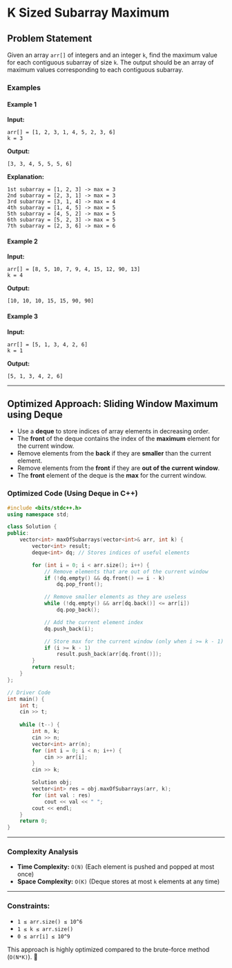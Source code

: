 # K Sized Subarray Maximum

## Problem Statement
Given an array `arr[]` of integers and an integer `k`, find the maximum value for each contiguous subarray of size `k`. The output should be an array of maximum values corresponding to each contiguous subarray.

### **Examples**
#### **Example 1**
**Input:**  
```
arr[] = [1, 2, 3, 1, 4, 5, 2, 3, 6]
k = 3
```
**Output:**  
```
[3, 3, 4, 5, 5, 5, 6]
```
**Explanation:**  
```
1st subarray = [1, 2, 3] -> max = 3
2nd subarray = [2, 3, 1] -> max = 3
3rd subarray = [3, 1, 4] -> max = 4
4th subarray = [1, 4, 5] -> max = 5
5th subarray = [4, 5, 2] -> max = 5
6th subarray = [5, 2, 3] -> max = 5
7th subarray = [2, 3, 6] -> max = 6
```

#### **Example 2**
**Input:**  
```
arr[] = [8, 5, 10, 7, 9, 4, 15, 12, 90, 13]
k = 4
```
**Output:**  
```
[10, 10, 10, 15, 15, 90, 90]
```

#### **Example 3**
**Input:**  
```
arr[] = [5, 1, 3, 4, 2, 6]
k = 1
```
**Output:**  
```
[5, 1, 3, 4, 2, 6]
```

---

## **Optimized Approach: Sliding Window Maximum using Deque**
- Use a **deque** to store indices of array elements in decreasing order.
- The **front** of the deque contains the index of the **maximum** element for the current window.
- Remove elements from the **back** if they are **smaller** than the current element.
- Remove elements from the **front** if they are **out of the current window**.
- The **front** element of the deque is the **max** for the current window.

### **Optimized Code (Using Deque in C++)**
```cpp
#include <bits/stdc++.h>
using namespace std;

class Solution {
public:
    vector<int> maxOfSubarrays(vector<int>& arr, int k) {
        vector<int> result;
        deque<int> dq; // Stores indices of useful elements

        for (int i = 0; i < arr.size(); i++) {
            // Remove elements that are out of the current window
            if (!dq.empty() && dq.front() == i - k)
                dq.pop_front();

            // Remove smaller elements as they are useless
            while (!dq.empty() && arr[dq.back()] <= arr[i])
                dq.pop_back();

            // Add the current element index
            dq.push_back(i);

            // Store max for the current window (only when i >= k - 1)
            if (i >= k - 1)
                result.push_back(arr[dq.front()]);
        }
        return result;
    }
};

// Driver Code
int main() {
    int t;
    cin >> t;
    
    while (t--) {
        int n, k;
        cin >> n;
        vector<int> arr(n);
        for (int i = 0; i < n; i++) {
            cin >> arr[i];
        }
        cin >> k;

        Solution obj;
        vector<int> res = obj.maxOfSubarrays(arr, k);
        for (int val : res)
            cout << val << " ";
        cout << endl;
    }
    return 0;
}
```

---

### **Complexity Analysis**
- **Time Complexity:** `O(N)` (Each element is pushed and popped at most once)
- **Space Complexity:** `O(K)` (Deque stores at most `k` elements at any time)

---

### **Constraints:**
- `1 ≤ arr.size() ≤ 10^6`
- `1 ≤ k ≤ arr.size()`
- `0 ≤ arr[i] ≤ 10^9`

This approach is highly optimized compared to the brute-force method (`O(N*K)`). 🚀

